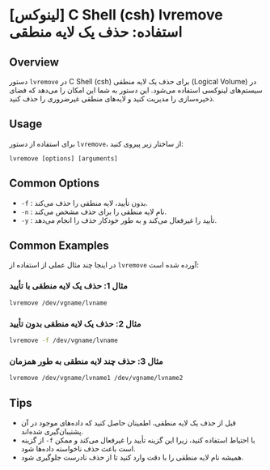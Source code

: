# [لینوکس] C Shell (csh) lvremove استفاده: حذف یک لایه منطقی

## Overview
دستور `lvremove` در C Shell (csh) برای حذف یک لایه منطقی (Logical Volume) در سیستم‌های لینوکسی استفاده می‌شود. این دستور به شما این امکان را می‌دهد که فضای ذخیره‌سازی را مدیریت کنید و لایه‌های منطقی غیرضروری را حذف کنید.

## Usage
برای استفاده از دستور `lvremove`، از ساختار زیر پیروی کنید:

```
lvremove [options] [arguments]
```

## Common Options
- `-f` : بدون تأیید، لایه منطقی را حذف می‌کند.
- `-n` : نام لایه منطقی را برای حذف مشخص می‌کند.
- `-y` : تأیید را غیرفعال می‌کند و به طور خودکار حذف را انجام می‌دهد.

## Common Examples
در اینجا چند مثال عملی از استفاده از `lvremove` آورده شده است:

### مثال 1: حذف یک لایه منطقی با تأیید
```bash
lvremove /dev/vgname/lvname
```

### مثال 2: حذف یک لایه منطقی بدون تأیید
```bash
lvremove -f /dev/vgname/lvname
```

### مثال 3: حذف چند لایه منطقی به طور همزمان
```bash
lvremove /dev/vgname/lvname1 /dev/vgname/lvname2
```

## Tips
- قبل از حذف یک لایه منطقی، اطمینان حاصل کنید که داده‌های موجود در آن پشتیبان‌گیری شده‌اند.
- از گزینه `-f` با احتیاط استفاده کنید، زیرا این گزینه تأیید را غیرفعال می‌کند و ممکن است باعث حذف ناخواسته داده‌ها شود.
- همیشه نام لایه منطقی را با دقت وارد کنید تا از حذف نادرست جلوگیری شود.